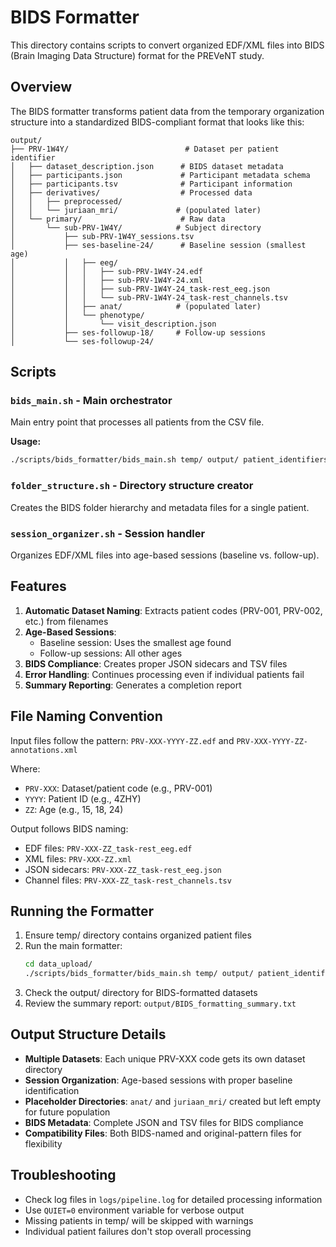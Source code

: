 # BIDS Formatter

This directory contains scripts to convert organized EDF/XML files into BIDS (Brain Imaging Data Structure) format for the PREVeNT study.

## Overview

The BIDS formatter transforms patient data from the temporary organization structure into a standardized BIDS-compliant format that looks like this:

```
output/
├── PRV-1W4Y/                          # Dataset per patient identifier
│   ├── dataset_description.json      # BIDS dataset metadata
│   ├── participants.json             # Participant metadata schema
│   ├── participants.tsv              # Participant information
│   ├── derivatives/                  # Processed data
│   │   ├── preprocessed/
│   │   └── juriaan_mri/             # (populated later)
│   └── primary/                      # Raw data
│       └── sub-PRV-1W4Y/            # Subject directory
│           ├── sub-PRV-1W4Y_sessions.tsv
│           ├── ses-baseline-24/      # Baseline session (smallest age)
│           │   ├── eeg/
│           │   │   ├── sub-PRV-1W4Y-24.edf
│           │   │   ├── sub-PRV-1W4Y-24.xml
│           │   │   ├── sub-PRV-1W4Y-24_task-rest_eeg.json
│           │   │   └── sub-PRV-1W4Y-24_task-rest_channels.tsv
│           │   ├── anat/            # (populated later)
│           │   └── phenotype/
│           │       └── visit_description.json
│           ├── ses-followup-18/     # Follow-up sessions
│           └── ses-followup-24/
```

## Scripts

### `bids_main.sh` - Main orchestrator
Main entry point that processes all patients from the CSV file.

**Usage:**
```bash
./scripts/bids_formatter/bids_main.sh temp/ output/ patient_identifiers.csv
```

### `folder_structure.sh` - Directory structure creator
Creates the BIDS folder hierarchy and metadata files for a single patient.

### `session_organizer.sh` - Session handler
Organizes EDF/XML files into age-based sessions (baseline vs. follow-up).

## Features

1. **Automatic Dataset Naming**: Extracts patient codes (PRV-001, PRV-002, etc.) from filenames
2. **Age-Based Sessions**: 
   - Baseline session: Uses the smallest age found
   - Follow-up sessions: All other ages
3. **BIDS Compliance**: Creates proper JSON sidecars and TSV files
4. **Error Handling**: Continues processing even if individual patients fail
5. **Summary Reporting**: Generates a completion report

## File Naming Convention

Input files follow the pattern: `PRV-XXX-YYYY-ZZ.edf` and `PRV-XXX-YYYY-ZZ-annotations.xml`

Where:
- `PRV-XXX`: Dataset/patient code (e.g., PRV-001)
- `YYYY`: Patient ID (e.g., 4ZHY)
- `ZZ`: Age (e.g., 15, 18, 24)

Output follows BIDS naming:
- EDF files: `PRV-XXX-ZZ_task-rest_eeg.edf`
- XML files: `PRV-XXX-ZZ.xml`
- JSON sidecars: `PRV-XXX-ZZ_task-rest_eeg.json`
- Channel files: `PRV-XXX-ZZ_task-rest_channels.tsv`

## Running the Formatter

1. Ensure temp/ directory contains organized patient files
2. Run the main formatter:
   ```bash
   cd data_upload/
   ./scripts/bids_formatter/bids_main.sh temp/ output/ patient_identifiers.csv
   ```
3. Check the output/ directory for BIDS-formatted datasets
4. Review the summary report: `output/BIDS_formatting_summary.txt`

## Output Structure Details

- **Multiple Datasets**: Each unique PRV-XXX code gets its own dataset directory
- **Session Organization**: Age-based sessions with proper baseline identification
- **Placeholder Directories**: `anat/` and `juriaan_mri/` created but left empty for future population
- **BIDS Metadata**: Complete JSON and TSV files for BIDS compliance
- **Compatibility Files**: Both BIDS-named and original-pattern files for flexibility

## Troubleshooting

- Check log files in `logs/pipeline.log` for detailed processing information
- Use `QUIET=0` environment variable for verbose output
- Missing patients in temp/ will be skipped with warnings
- Individual patient failures don't stop overall processing
